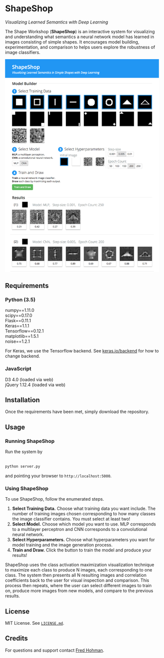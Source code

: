 # ShapeShop
*Visualizing Learned Semantics with Deep Learning*

The Shape Workshop (**ShapeShop**) is an interactive system for visualizing and understanding what semantics a neural network model has learned in images consisting of simple shapes. It encourages model building, experimentation, and comparison to helps users explore the robustness of image classifiers. 

![UI](images/ui.png)

## Requirements 

### Python (3.5)

numpy==1.11.0  
scipy==0.17.0  
Flask==0.11.1  
Keras==1.1.1  
Tensorflow==0.12.1  
matplotlib==1.5.1  
noise==1.2.1

For Keras, we use the Tensorflow backend. See [keras.io/backend](https://keras.io/backend/) for how to change backend.

### JavaScript
D3 4.0 (loaded via web)  
jQuery 1.12.4 (loaded via web)

## Installation 

Once the requirements have been met, simply download the repository. 

## Usage

### Running ShapeShop

Run the system by 
```bash

python server.py
```
and pointing your browser to `http://localhost:5000`.

### Using ShapeShop

To use ShapeShop, follow the enumerated steps. 

1. **Select Training Data.** Choose what training data you want include. The number of training images chosen corresponding to how many classes the image classifier contains. You must select at least two!
2. **Select Model.** Choose which model you want to use. MLP corresponds to a multilayer perceptron and CNN corresponds to a convolutional neural network.
3. **Select Hyperparameters.** Choose what hyperparameters you want for model training and the image generation process.
4. **Train and Draw.** Click the button to train the model and produce your results!

ShapeShop uses the class activation maximization visualization technique to maximize each class to produce N images, each corresponding to one class. The system then presents all N resulting images and correlation coefficients back to the user for visual inspection and comparison. This process then repeats, where the user can select different images to train on, produce more images from new models, and compare to the previous results.

## License

MIT License. See [`LICENSE.md`](LICENSE.md).

## Credits 

For questions and support contact [Fred Hohman](http://www.fredhohman.com).

